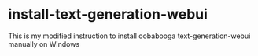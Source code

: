 # install-text-generation-webui
This is my modified instruction to install oobabooga text-generation-webui manually on Windows
